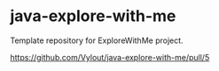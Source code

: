 # java-explore-with-me
Template repository for ExploreWithMe project.


https://github.com/Vylout/java-explore-with-me/pull/5
